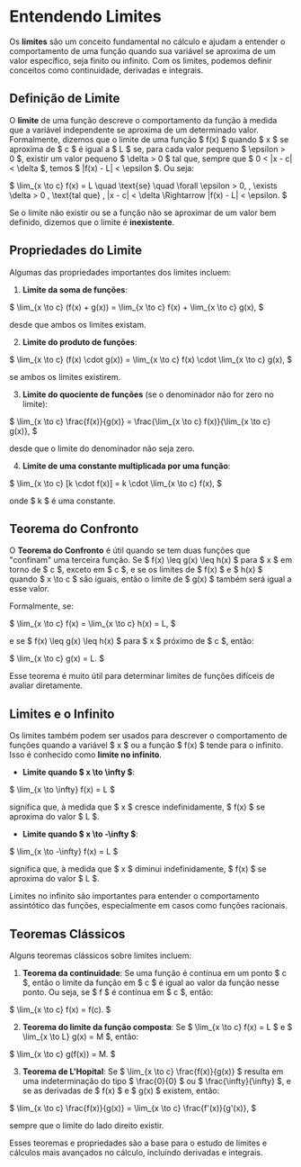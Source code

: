 # Entendendo Limites

Os **limites** são um conceito fundamental no cálculo e ajudam a entender o comportamento de uma função quando sua variável se aproxima de um valor específico, seja finito ou infinito. Com os limites, podemos definir conceitos como continuidade, derivadas e integrais.

## Definição de Limite

O **limite** de uma função descreve o comportamento da função à medida que a variável independente se aproxima de um determinado valor. Formalmente, dizemos que o limite de uma função $ f(x) $ quando $ x $ se aproxima de $ c $ é igual a $ L $ se, para cada valor pequeno $ \epsilon > 0 $, existir um valor pequeno $ \delta > 0 $ tal que, sempre que $ 0 < |x - c| < \delta $, temos $ |f(x) - L| < \epsilon $. Ou seja:

$
\lim_{x \to c} f(x) = L \quad \text{se} \quad \forall \epsilon > 0, \, \exists \delta > 0 \, \text{tal que} \, |x - c| < \delta \Rightarrow |f(x) - L| < \epsilon.
$

Se o limite não existir ou se a função não se aproximar de um valor bem definido, dizemos que o limite é **inexistente**.

## Propriedades do Limite

Algumas das propriedades importantes dos limites incluem:

1. **Limite da soma de funções**:

$
\lim_{x \to c} (f(x) + g(x)) = \lim_{x \to c} f(x) + \lim_{x \to c} g(x),
$

desde que ambos os limites existam.

2. **Limite do produto de funções**:

$
\lim_{x \to c} (f(x) \cdot g(x)) = \lim_{x \to c} f(x) \cdot \lim_{x \to c} g(x),
$

se ambos os limites existirem.

  

3. **Limite do quociente de funções** (se o denominador não for zero no limite):

$
\lim_{x \to c} \frac{f(x)}{g(x)} = \frac{\lim_{x \to c} f(x)}{\lim_{x \to c} g(x)},
$

desde que o limite do denominador não seja zero.

4. **Limite de uma constante multiplicada por uma função**:

$
\lim_{x \to c} [k \cdot f(x)] = k \cdot \lim_{x \to c} f(x),
$

onde $ k $ é uma constante.

## Teorema do Confronto

O **Teorema do Confronto** é útil quando se tem duas funções que "confinam" uma terceira função. Se $ f(x) \leq g(x) \leq h(x) $ para $ x $ em torno de $ c $, exceto em $ c $, e se os limites de $ f(x) $ e $ h(x) $ quando $ x \to c $ são iguais, então o limite de $ g(x) $ também será igual a esse valor.

Formalmente, se:

$
\lim_{x \to c} f(x) = \lim_{x \to c} h(x) = L,
$

e se $ f(x) \leq g(x) \leq h(x) $ para $ x $ próximo de $ c $, então:

$
\lim_{x \to c} g(x) = L.
$

Esse teorema é muito útil para determinar limites de funções difíceis de avaliar diretamente.

## Limites e o Infinito

Os limites também podem ser usados para descrever o comportamento de funções quando a variável $ x $ ou a função $ f(x) $ tende para o infinito. Isso é conhecido como **limite no infinito**.

- **Limite quando $ x \to \infty $**:

$
\lim_{x \to \infty} f(x) = L
$

significa que, à medida que $ x $ cresce indefinidamente, $ f(x) $ se aproxima do valor $ L $.

- **Limite quando $ x \to -\infty $**:

$
\lim_{x \to -\infty} f(x) = L
$

significa que, à medida que $ x $ diminui indefinidamente, $ f(x) $ se aproxima do valor $ L $.

Limites no infinito são importantes para entender o comportamento assintótico das funções, especialmente em casos como funções racionais.

## Teoremas Clássicos

Alguns teoremas clássicos sobre limites incluem:

1. **Teorema da continuidade**: Se uma função é contínua em um ponto $ c $, então o limite da função em $ c $ é igual ao valor da função nesse ponto. Ou seja, se $ f $ é contínua em $ c $, então:

$
\lim_{x \to c} f(x) = f(c).
$

2. **Teorema do limite da função composta**: Se $ \lim_{x \to c} f(x) = L $ e $ \lim_{x \to L} g(x) = M $, então:

$
\lim_{x \to c} g(f(x)) = M.
$

3. **Teorema de L'Hopital**: Se $ \lim_{x \to c} \frac{f(x)}{g(x)} $ resulta em uma indeterminação do tipo $ \frac{0}{0} $ ou $ \frac{\infty}{\infty} $, e se as derivadas de $ f(x) $ e $ g(x) $ existem, então:

$
\lim_{x \to c} \frac{f(x)}{g(x)} = \lim_{x \to c} \frac{f'(x)}{g'(x)},
$

sempre que o limite do lado direito existir.

Esses teoremas e propriedades são a base para o estudo de limites e cálculos mais avançados no cálculo, incluindo derivadas e integrais.